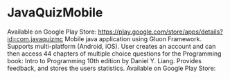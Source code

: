 # JavaQuizMobile
Available on Google Play Store: https://play.google.com/store/apps/details?id=com.javaquizmc
Mobile java application using Gluon Framework.
Supports multi-platform (Android, iOS).
User creates an account and can then access 44 chapters of multiple choice questions for the Programming book: Intro to Programming 10th edition by Daniel Y. Liang.
Provides feedback, and stores the users statistics.
Available on Google Play Store:
